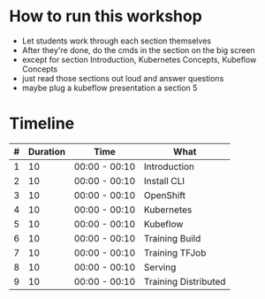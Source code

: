 # How to run this workshop

* Let students work through each section themselves
* After they're done, do the cmds in the section on the big screen
* except for section Introduction, Kubernetes Concepts, Kubeflow Concepts
* just read those sections out loud and answer questions
* maybe plug a kubeflow presentation a section 5


# Timeline

|# |Duration | Time          | What
|--|---------|---------------|------------
|1 | 10      | 00:00 - 00:10 | Introduction
|2 | 10      | 00:00 - 00:10 | Install CLI
|3 | 10      | 00:00 - 00:10 | OpenShift
|4 | 10      | 00:00 - 00:10 | Kubernetes
|5 | 10      | 00:00 - 00:10 | Kubeflow
|6 | 10      | 00:00 - 00:10 | Training Build
|7 | 10      | 00:00 - 00:10 | Training TFJob
|8 | 10      | 00:00 - 00:10 | Serving
|9 | 10      | 00:00 - 00:10 | Training Distributed

